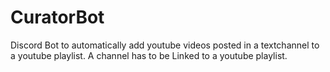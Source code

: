 # CuratorBot

Discord Bot to automatically add youtube videos posted in a textchannel to a youtube playlist.
A channel has to be Linked to a youtube playlist.
